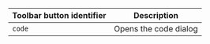 | Toolbar button identifier | Description           |
|---------------------------|-----------------------|
| `code`                    | Opens the code dialog |